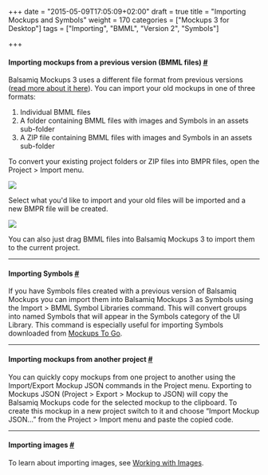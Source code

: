 +++
date = "2015-05-09T17:05:09+02:00"
draft = true
title = "Importing Mockups and Symbols"
weight = 170
categories = ["Mockups 3 for Desktop"]
tags = ["Importing", "BMML", "Version 2", "Symbols"]

+++

#### Importing mockups from a previous version (BMML files) [#](#importingbmml)

Balsamiq Mockups 3 uses a different file format from previous versions ([read more about it here](http://support.balsamiq.com/customer/portal/articles/1844131#projects)). You can import your old mockups in one of three formats:

1.  Individual BMML files
2.  A folder containing BMML files with images and Symbols in an assets sub-folder
3.  A ZIP file containing BMML files with images and Symbols in an assets sub-folder

To convert your existing project folders or ZIP files into BMPR files, open the Project > Import menu.

![](http://media.balsamiq.com/img/support/docs/m4d/b3/import.png)

Select what you'd like to import and your old files will be imported and a new BMPR file will be created.

![](http://media.balsamiq.com/img/support/docs/m4d/b3/import2.png)

You can also just drag BMML files into Balsamiq Mockups 3 to import them to the current project.

* * *

#### Importing Symbols [#](#importingsymbols)

If you have Symbols files created with a previous version of Balsamiq Mockups you can import them into Balsamiq Mockups 3 as Symbols using the Import > BMML Symbol Libraries command. This will convert groups into named Symbols that will appear in the Symbols category of the UI Library. This command is especially useful for importing Symbols downloaded from [Mockups To Go](http://support.balsamiq.com/customer/portal/articles/131430).

* * *

#### Importing mockups from another project [#](#importingjson)

You can quickly copy mockups from one project to another using the Import/Export Mockup JSON commands in the Project menu. Exporting to Mockups JSON (Project > Export > Mockup to JSON) will copy the Balsamiq Mockups code for the selected mockup to the clipboard. To create this mockup in a new project switch to it and choose “Import Mockup JSON…” from the Project > Import menu and paste the copied code.

* * *

#### Importing images [#](#importingimages)

To learn about importing images, see [Working with Images](http://support.balsamiq.com/customer/portal/articles/110401).